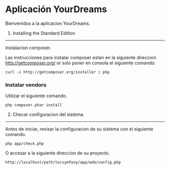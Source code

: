 Aplicación YourDreams
========================

Bienvenidos a la aplicacion YourDreams.

1) Installing the Standard Edition
----------------------------------

Instalacion composer.

Las instrucciones para instalar composer estan en la siguiente direccion
http://getcomposer.org/ or solo poner en consola el siguiente comando:

    curl -s http://getcomposer.org/installer | php

### Instalar vendors

Utilizar el siguiente comando.

    php composer.phar install

2) Checar configuracion del sistema.
-------------------------------------

Antes de iniciar, revisar la configuracion de su sistema con el siguiente comando.

    php app/check.php

O accesar a la siguiente direccion de su proyecto.

    http://localhost/path/to/symfony/app/web/config.php


